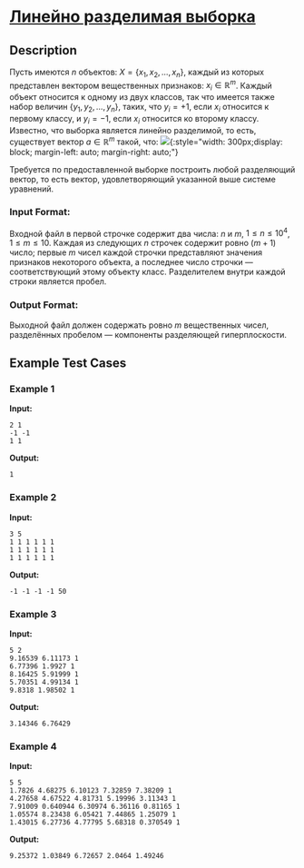 # [Линейно разделимая выборка](link)

## Description

Пусть имеются $n$ объектов: $X = \{ x_1, x_2, \dots , x_n\}$, 
каждый из которых представлен вектором вещественных признаков: $x_i \in \mathbb{R}^m$.
Каждый объект относится к одному из двух классов, так что имеется также набор величин $\{ y_1, y_2, \dots , y_n\}$, 
таких, что $y_i = +1$, если $x_i$ относится к первому классу, и $y_i = -1$, если $x_i$ относится ко второму классу.
Известно, что выборка является линейно разделимой, то есть, существует вектор $a \in \mathbb{R}^m$ такой, что:
![](9.jpg){:style="width: 300px;display: block; margin-left: auto; margin-right: auto;"}

Требуется по предоставленной выборке построить любой разделяющий вектор, то есть вектор, удовлетворяющий указанной выше системе уравнений.
### Input Format:

Входной файл в первой строчке содержит два числа: $n$ и $m$, $1 \le n \le 10^4$, $1 \le m \le 10$. 
Каждая из следующих $n$ строчек содержит ровно $(m+1)$ число; 
первые $m$ чисел каждой строчки представляют значения признаков некоторого объекта, 
а последнее число строчки — соответствующий этому объекту класс.
Разделителем внутри каждой строки является пробел.

### Output Format:

Выходной файл должен содержать ровно $m$ вещественных чисел, разделённых пробелом — компоненты разделяющей гиперплоскости.


## Example Test Cases

### Example 1

**Input:**
```
2 1
-1 -1
1 1
```

**Output:**
```
1
```

### Example 2

**Input:**
```
3 5
1 1 1 1 1 1
1 1 1 1 1 1
1 1 1 1 1 1
```

**Output:**
```
-1 -1 -1 -1 50
```

### Example 3

**Input:**
```
5 2
9.16539 6.11173 1
6.77396 1.9927 1
8.16425 5.91999 1
5.70351 4.99134 1
9.8318 1.98502 1

```

**Output:**
```
3.14346 6.76429 

```

### Example 4

**Input:**
```
5 5
1.7826 4.68275 6.10123 7.32859 7.38209 1
4.27658 4.67522 4.81731 5.19996 3.11343 1
7.91009 0.640944 6.30974 6.36116 0.81165 1
1.05574 8.23438 6.05421 7.44865 1.25079 1
1.43015 6.27736 4.77795 5.68318 0.370549 1

```

**Output:**
```
9.25372 1.03849 6.72657 2.0464 1.49246 

```


